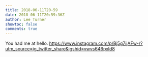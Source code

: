 ```yaml
---
title: 2018-06-11T20-59
date: 2018-06-11T20:59:36Z
author: Lee Turner
showtoc: false
comments: true
---
```


You had me at hello. https://www.instagram.com/p/Bj5g7ijAFw-/?utm_source=ig_twitter_share&igshid=vwvs646pxld8

